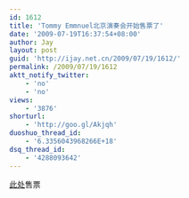 ```yaml
---
id: 1612
title: 'Tommy Emmnuel北京演奏会开始售票了'
date: '2009-07-19T16:37:54+08:00'
author: Jay
layout: post
guid: 'http://ijay.net.cn/2009/07/19/1612/'
permalink: /2009/07/19/1612
aktt_notify_twitter:
    - 'no'
    - 'no'
views:
    - '3876'
shorturl:
    - 'http://goo.gl/Akjqh'
duoshuo_thread_id:
    - '6.3356043968266E+18'
dsq_thread_id:
    - '4288093642'
---
```


<a href="http://www.pku-hall.com/NYCXXZZ.aspx?id=452" target="_blank">此处</a>售票